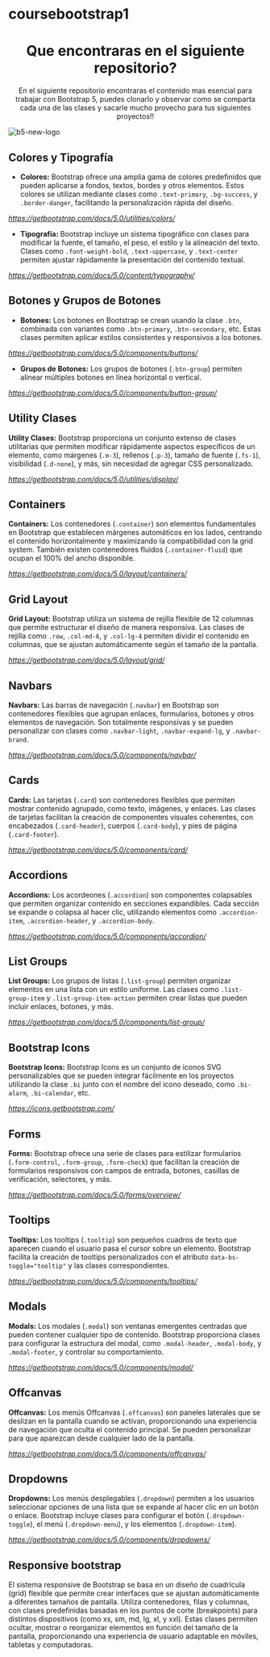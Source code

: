 # coursebootstrap1
<h1 align="center">Que encontraras en el siguiente repositorio?</h1>

<p align="center">En el siguiente repositorio encontraras el contenido mas esencial para trabajar con Bootstrap 5, puedes clonarlo y observar como se comparta cada una de las clases y sacarle mucho provecho para tus siguientes proyectos!!</p>
    
   ![b5-new-logo](https://github.com/user-attachments/assets/aeac61d0-cb34-401d-bcab-47125ab78db1)


## Colores y Tipografía

 - **Colores:**
Bootstrap ofrece una amplia gama de colores predefinidos que pueden aplicarse a fondos, textos, bordes y otros elementos. Estos colores se utilizan mediante clases como `.text-primary`, `.bg-success`, y `.border-danger`, facilitando la personalización rápida del diseño.

*https://getbootstrap.com/docs/5.0/utilities/colors/*

-  **Tipografía:** 
Bootstrap incluye un sistema tipográfico con clases para modificar la fuente, el tamaño, el peso, el estilo y la alineación del texto. Clases como `.font-weight-bold`, `.text-uppercase`, y `.text-center` permiten ajustar rápidamente la presentación del contenido textual.

*https://getbootstrap.com/docs/5.0/content/typography/*

## Botones y Grupos de Botones

 - **Botones:** Los botones en Bootstrap se crean usando la clase `.btn`,
   combinada con variantes como `.btn-primary`, `.btn-secondary`, etc.
   Estas clases permiten aplicar estilos consistentes y responsivos a
   los botones.

*https://getbootstrap.com/docs/5.0/components/buttons/*

 - **Grupos de Botones:** Los grupos de botones (`.btn-group`) permiten alinear múltiples botones en línea horizontal o vertical.

*https://getbootstrap.com/docs/5.0/components/button-group/*

## Utility Clases

   **Utility Clases:** Bootstrap proporciona un conjunto extenso de clases utilitarias que permiten modificar rápidamente aspectos específicos de un elemento, como márgenes (`.m-3`), rellenos (`.p-3`), tamaño de fuente (`.fs-1`), visibilidad (`.d-none`), y más, sin necesidad de agregar CSS personalizado.

*https://getbootstrap.com/docs/5.0/utilities/display/*

## Containers

   **Containers:** Los contenedores (`.container`) son elementos fundamentales en Bootstrap que establecen márgenes automáticos en los lados, centrando el contenido horizontalmente y maximizando la compatibilidad con la grid system. También existen contenedores fluidos (`.container-fluid`) que ocupan el 100% del ancho disponible.

*https://getbootstrap.com/docs/5.0/layout/containers/*

## Grid Layout

   **Grid Layout:** Bootstrap utiliza un sistema de rejilla flexible de 12 columnas que permite estructurar el diseño de manera responsiva. Las clases de rejilla como `.row`, `.col-md-6`, y `.col-lg-4` permiten dividir el contenido en columnas, que se ajustan automáticamente según el tamaño de la pantalla.

*https://getbootstrap.com/docs/5.0/layout/grid/*

## Navbars

   **Navbars:** Las barras de navegación (`.navbar`) en Bootstrap son contenedores flexibles que agrupan enlaces, formularios, botones y otros elementos de navegación. Son totalmente responsivas y se pueden personalizar con clases como `.navbar-light`, `.navbar-expand-lg`, y `.navbar-brand`.

*https://getbootstrap.com/docs/5.0/components/navbar/*

## Cards

   **Cards:** Las tarjetas (`.card`) son contenedores flexibles que permiten mostrar contenido agrupado, como texto, imágenes, y enlaces. Las clases de tarjetas facilitan la creación de componentes visuales coherentes, con encabezados (`.card-header`), cuerpos (`.card-body`), y pies de página (`.card-footer`).

*https://getbootstrap.com/docs/5.0/components/card/*

## Accordions

   **Accordions:** Los acordeones (`.accordion`) son componentes colapsables que permiten organizar contenido en secciones expandibles. Cada sección se expande o colapsa al hacer clic, utilizando elementos como `.accordion-item`, `.accordion-header`, y `.accordion-body`.

*https://getbootstrap.com/docs/5.0/components/accordion/*

## List Groups

   **List Groups:** Los grupos de listas (`.list-group`) permiten organizar elementos en una lista con un estilo uniforme. Las clases como `.list-group-item` y `.list-group-item-action` permiten crear listas que pueden incluir enlaces, botones, y más.

*https://getbootstrap.com/docs/5.0/components/list-group/*

## Bootstrap Icons

   **Bootstrap Icons:** Bootstrap Icons es un conjunto de iconos SVG personalizables que se pueden integrar fácilmente en los proyectos utilizando la clase `.bi` junto con el nombre del icono deseado, como `.bi-alarm`, `.bi-calendar`, etc.

*https://icons.getbootstrap.com/*

## Forms

   **Forms:** Bootstrap ofrece una serie de clases para estilizar formularios (`.form-control`, `.form-group`, `.form-check`) que facilitan la creación de formularios responsivos con campos de entrada, botones, casillas de verificación, selectores, y más.

*https://getbootstrap.com/docs/5.0/forms/overview/*

## Tooltips

   **Tooltips:** Los tooltips (`.tooltip`) son pequeños cuadros de texto que aparecen cuando el usuario pasa el cursor sobre un elemento. Bootstrap facilita la creación de tooltips personalizados con el atributo `data-bs-toggle="tooltip"` y las clases correspondientes.

*https://getbootstrap.com/docs/5.0/components/tooltips/*

## Modals

   **Modals:** Los modales (`.modal`) son ventanas emergentes centradas que pueden contener cualquier tipo de contenido. Bootstrap proporciona clases para configurar la estructura del modal, como `.modal-header`, `.modal-body`, y `.modal-footer`, y controlar su comportamiento.

*https://getbootstrap.com/docs/5.0/components/modal/*

## Offcanvas

   **Offcanvas:** Los menús Offcanvas (`.offcanvas`) son paneles laterales que se deslizan en la pantalla cuando se activan, proporcionando una experiencia de navegación que oculta el contenido principal. Se pueden personalizar para que aparezcan desde cualquier lado de la pantalla.

*https://getbootstrap.com/docs/5.0/components/offcanvas/*

## Dropdowns

   **Dropdowns:** Los menús desplegables (`.dropdown`) permiten a los usuarios seleccionar opciones de una lista que se expande al hacer clic en un botón o enlace. Bootstrap incluye clases para configurar el botón (`.dropdown-toggle`), el menú (`.dropdown-menu`), y los elementos (`.dropdown-item`).

*https://getbootstrap.com/docs/5.0/components/dropdowns/*

## Responsive bootstrap

El sistema responsive de Bootstrap se basa en un diseño de cuadrícula (grid) flexible que permite crear interfaces que se ajustan automáticamente a diferentes tamaños de pantalla. Utiliza contenedores, filas y columnas, con clases predefinidas basadas en los puntos de corte (breakpoints) para distintos dispositivos (como xs, sm, md, lg, xl, y xxl). Estas clases permiten ocultar, mostrar o reorganizar elementos en función del tamaño de la pantalla, proporcionando una experiencia de usuario adaptable en móviles, tabletas y computadoras.





